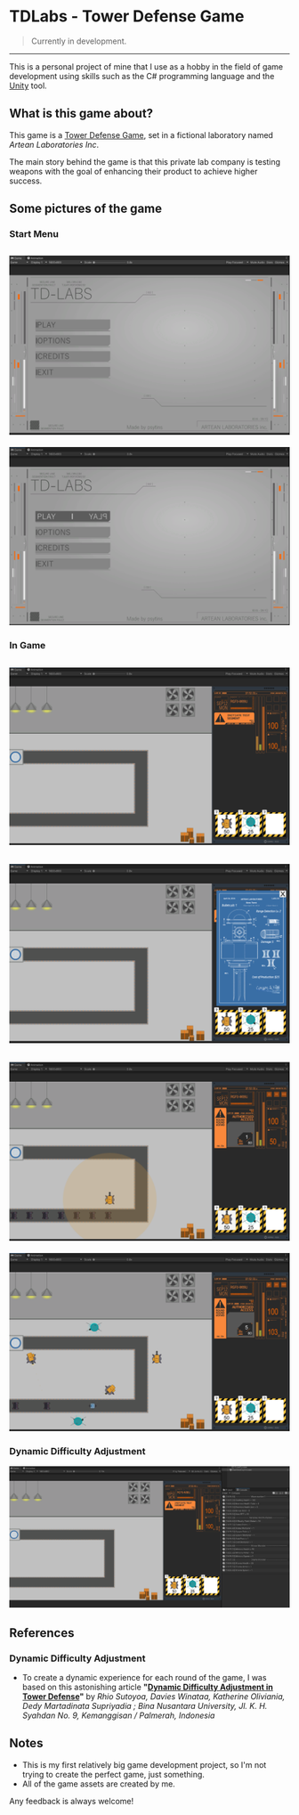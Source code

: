 # TDLabs - Tower Defense Game
>Currently in development.
---
This is a personal project of mine that I use as a hobby in the field of game development using skills such as the C# programming language and the [Unity](https://unity.com) tool.

## What is this game about?
This game is a [Tower Defense Game](https://en.wikipedia.org/wiki/Tower_defense), set in a fictional laboratory named *Artean Laboratories Inc*.

The main story behind the game is that this private lab company is testing weapons with the goal of enhancing their product to achieve higher success.

## Some pictures of the game

### Start Menu
![Start Menu 01](images-github/start-menu-01.PNG)
--
![Start Menu 02](images-github/start-menu-02.PNG)

### In Game
![In-Game 01](images-github/in-game-01.PNG)
--
![In-Game 02](images-github/in-game-02.PNG)
--
![In-Game 03](images-github/in-game-03.PNG)
--
![In-Game 04](images-github/in-game-04.PNG)

### Dynamic Difficulty Adjustment
![DDA 01](images-github/DDA-01.PNG)

## References
### Dynamic Difficulty Adjustment
  - To create a dynamic experience for each round of the game, I was based on this astonishing article **"[Dynamic Difficulty Adjustment in Tower Defense](https://s3.us-west-2.amazonaws.com/secure.notion-static.com/2a568c9c-4059-4606-b520-9d6fa60b9d52/dynamic-difficulty-adjustment-in-tower-defence.pdf?X-Amz-Algorithm=AWS4-HMAC-SHA256&X-Amz-Content-Sha256=UNSIGNED-PAYLOAD&X-Amz-Credential=AKIAT73L2G45EIPT3X45%2F20230206%2Fus-west-2%2Fs3%2Faws4_request&X-Amz-Date=20230206T133323Z&X-Amz-Expires=86400&X-Amz-Signature=1a2e2112712bfa71d15937247dee9fed6dd49a29b8cdfe486f5187c97ac3386a&X-Amz-SignedHeaders=host&response-content-disposition=filename%3D%22dynamic-difficulty-adjustment-in-tower-defence.pdf%22&x-id=GetObject)"** by *Rhio Sutoyoa, Davies Winataa, Katherine Oliviania, Dedy Martadinata Supriyadia ; Bina Nusantara University, Jl. K. H. Syahdan No. 9, Kemanggisan / Palmerah, Indonesia*

## Notes
- This is my first relatively big game development project, so I'm not trying to create the perfect game, just something.
- All of the game assets are created by me.

Any feedback is always welcome!
